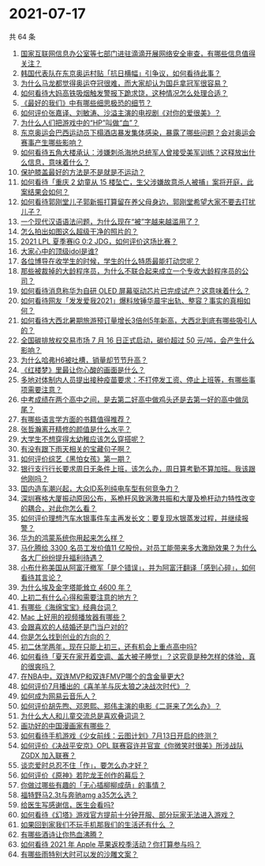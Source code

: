 # 2021-07-17

共 64 条

<!-- BEGIN -->
<!-- 最后更新时间 Sat Jul 17 2021 07:01:36 GMT+0800 (China Standard Time) -->

1. [国家互联网信息办公室等七部门进驻滴滴开展网络安全审查，有哪些信息值得关注？](https://www.zhihu.com/question/472557033)
1. [韩国代表队在东京奥运村贴「抗日横幅」引争议，如何看待此事？](https://www.zhihu.com/question/472563744)
1. [为什么马龙都觉得奥运夺冠很难，而大家却认为国乒拿冠军很容易？](https://www.zhihu.com/question/471555660)
1. [如何看待大妈高铁吸烟触发警报下跪求饶，这种情况怎么处理合适？](https://www.zhihu.com/question/472129382)
1. [《最好的我们》中有哪些细思极恐的细节？](https://www.zhihu.com/question/55297925)
1. [如何评价张嘉译、刘敏涛、沙溢主演的电视剧《对你的爱很美》？](https://www.zhihu.com/question/457087948)
1. [为什么人们把游戏中的“HP”叫做“血”？](https://www.zhihu.com/question/471152379)
1. [东京奥运会巴西运动员下榻酒店暴发集体感染，暴露了哪些问题？会对奥运会赛事产生哪些影响？](https://www.zhihu.com/question/472327033)
1. [如何看待五角大楼承认：涉嫌刺杀海地总统军人曾接受美军训练？这释放出什么信息，意味着什么？](https://www.zhihu.com/question/472527903)
1. [保护膝盖最好的方法是不是就是不运动？](https://www.zhihu.com/question/399157144)
1. [如何看待「重庆 2 幼童从 15
   楼坠亡，生父涉嫌故意杀人被捕」案将开庭，此案结果会如何？](https://www.zhihu.com/question/472543340)
1. [如何看待郭刚堂儿子郭新振打算留在养父母身边，郭刚堂希望大家不要去打扰儿子？](https://www.zhihu.com/question/472081586)
1. [一个现代汉语语法问题，为什么现在“被”字越来越滥用了？](https://www.zhihu.com/question/471998676)
1. [怎么拍出如图这么超级干净的照片的？](https://www.zhihu.com/question/459731487)
1. [2021 LPL 夏季赛iG 0:2 JDG，如何评价这场比赛？](https://www.zhihu.com/question/472618210)
1. [大家心中的顶级idol是谁?](https://www.zhihu.com/question/472292212)
1. [各位博导在收学生的时候，学生的什么特质最能打动您呢？](https://www.zhihu.com/question/469967314)
1. [那些被裁掉的大龄程序员，为什么不联合起来成立一个专收大龄程序员的公司？](https://www.zhihu.com/question/471283000)
1. [如何看待消息称华为自研 OLED
   屏幕驱动芯片已完成试产？这意味着什么？](https://www.zhihu.com/question/471697241)
1. [如何看待网友「发发爱我2021」爆料放锤华晨宇出轨、整容？事实的真相如何？](https://www.zhihu.com/question/472603288)
1. [如何看待大西北暑期旅游预订量增长3倍创5年新高，大西北到底有哪些吸引人的？](https://www.zhihu.com/question/470952305)
1. [全国碳排放权交易市场 7 月 16 日正式启动，碳价超过 50
   元/吨，会产生什么影响？](https://www.zhihu.com/question/472188278)
1. [为什么哈弗H6被吐槽，销量却节节升高？](https://www.zhihu.com/question/454596887)
1. [《红楼梦》里最让你心酸的画面是什么？](https://www.zhihu.com/question/458515278)
1. [多地对体制内人员提出接种疫苗要求：不打停发工资、停止上班等，有哪些事项需要注意？](https://www.zhihu.com/question/472345002)
1. [中考成绩在两个高中之间，是去第二好高中做鸡头还是去第一好的高中做凤尾？](https://www.zhihu.com/question/466979770)
1. [有哪些语言学方面的书籍值得推荐？](https://www.zhihu.com/question/19759109)
1. [张哲瀚离开精修的颜值是什么水平？](https://www.zhihu.com/question/464609843)
1. [大学生不想穿得太幼稚应该怎么穿搭呢？](https://www.zhihu.com/question/443721061)
1. [有没有跟下雨天相关的宝藏句子啊？](https://www.zhihu.com/question/461674656)
1. [如何评价综艺《黑怕女孩》第一期？](https://www.zhihu.com/question/472342807)
1. [银行支行行长要求周日无条件上班，该怎么办，周日算考勤不算加班。我该跟他刚吗？](https://www.zhihu.com/question/472092355)
1. [国内造车潮兴起，大众ID系列纯电车型有何竞争力？](https://www.zhihu.com/question/468751764)
1. [深圳赛格大厦振动原因公布，系桅杆风致涡激共振和大厦及桅杆动力特性改变的耦合，对此你怎么看？](https://www.zhihu.com/question/472308128)
1. [如何评价理想汽车水银事件车主再发长文：要复现水银蒸发过程，并继续报警？](https://www.zhihu.com/question/471946131)
1. [华为的鸿蒙系统你用起来怎么样？](https://www.zhihu.com/question/459846239)
1. [马化腾给 3300 名员工发价值11
   亿股份，对员工能带来多大激励效果？为什么各大厂纷纷提升福利待遇？](https://www.zhihu.com/question/472336981)
1. [小布什称美国从阿富汗撤军「是个错误」，并为阿富汗翻译「感到心碎」，如何看待其言论？](https://www.zhihu.com/question/472379731)
1. [为什么埃及金字塔能耸立 4600 年？](https://www.zhihu.com/question/466252124)
1. [上初二有什么心得和需要注意的地方？](https://www.zhihu.com/question/472330100)
1. [有哪些《海绵宝宝》经典台词？](https://www.zhihu.com/question/348024473)
1. [Mac 上好用的视频播放器有哪些？](https://www.zhihu.com/question/19552878)
1. [会跟喜欢的人结婚还是门当户对的?](https://www.zhihu.com/question/460533239)
1. [你是怎么找到创业的方向的？](https://www.zhihu.com/question/25857988)
1. [初二休学两年，现在只能上初三，还有机会上重点高中吗?](https://www.zhihu.com/question/471650821)
1. [如何看待「夏天在家开着空调、盖大被子睡觉」？这究竟是种怎样的体验，真的很爽吗？](https://www.zhihu.com/question/470468586)
1. [在NBA中，双连MVP和双连FMVP哪个的含金量更大?](https://www.zhihu.com/question/471989944)
1. [如何评价7月播出的《喜羊羊与灰太狼之决战次时代》？](https://www.zhihu.com/question/470292481)
1. [如何成为网易云音乐人？](https://www.zhihu.com/question/281885618)
1. [如何评价胡先煦、邓恩熙、郑伟主演的电影《二哥来了怎么办》？](https://www.zhihu.com/question/461148952)
1. [为什么大人和儿童交流总是喜欢叠词词？](https://www.zhihu.com/question/472013799)
1. [画功好的中国漫画家有哪些？](https://www.zhihu.com/question/34002308)
1. [如何看待手机游戏《少女前线：云图计划》7月13日开启的终测？](https://www.zhihu.com/question/471959591)
1. [如何评价《决战平安京》OPL 联赛容许并官宣《你微笑时很美》所涉战队 ZGDX
   加入联赛？](https://www.zhihu.com/question/472161924)
1. [谈恋爱时总忍不住「作」，要怎么办才好？](https://www.zhihu.com/question/22590909)
1. [如何评价《原神》若陀龙王创作的幕后？](https://www.zhihu.com/question/472543501)
1. [你做过哪些有趣的「无心插柳柳成荫」的事情？](https://www.zhihu.com/question/22116322)
1. [福特野马2.3t与奔驰amg a35怎么选？](https://www.zhihu.com/question/441496135)
1. [给医生写感谢信，医生会看吗?](https://www.zhihu.com/question/461215612)
1. [如何看待《幻塔》游戏官方提前十分钟开服、部分玩家无法进入游戏？](https://www.zhihu.com/question/472324099)
1. [如果回到家我们不玩手机那我们的生活还有什么 ？](https://www.zhihu.com/question/470841820)
1. [有哪些酒诗让你热血沸腾？](https://www.zhihu.com/question/469691545)
1. [如何看待 2021 年 Apple 苹果返校季活动？你打算参与吗？](https://www.zhihu.com/question/472498758)
1. [有哪些雨特别大时可以发的沙雕文案？](https://www.zhihu.com/question/471442207)

<!-- END -->
